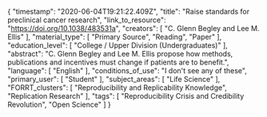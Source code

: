 {
    "timestamp": "2020-06-04T19:21:22.409Z",
    "title": "Raise standards for preclinical cancer research",
    "link_to_resource": "https://doi.org/10.1038/483531a",
    "creators": [
        "C. Glenn Begley and Lee M. Ellis"
    ],
    "material_type": [
        "Primary Source",
        "Reading",
        "Paper"
    ],
    "education_level": [
        "College / Upper Division (Undergraduates)"
    ],
    "abstract": "C. Glenn Begley and Lee M. Ellis propose how methods, publications and incentives must change if patients are to benefit.",
    "language": [
        "English"
    ],
    "conditions_of_use": "I don't see any of these",
    "primary_user": [
        "Student"
    ],
    "subject_areas": [
        "Life Science"
    ],
    "FORRT_clusters": [
        "Reproducibility and Replicability Knowledge",
        "Replication Research"
    ],
    "tags": [
        "Reproducibility Crisis and Credibility Revolution",
        "Open Science"
    ]
}
